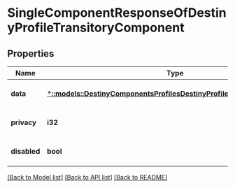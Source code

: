 # SingleComponentResponseOfDestinyProfileTransitoryComponent

## Properties
Name | Type | Description | Notes
------------ | ------------- | ------------- | -------------
**data** | [***::models::DestinyComponentsProfilesDestinyProfileTransitoryComponent**](Destiny.Components.Profiles.DestinyProfileTransitoryComponent.md) |  | [optional] [default to null]
**privacy** | **i32** |  | [optional] [default to null]
**disabled** | **bool** | If true, this component is disabled. | [optional] [default to null]

[[Back to Model list]](../README.md#documentation-for-models) [[Back to API list]](../README.md#documentation-for-api-endpoints) [[Back to README]](../README.md)


